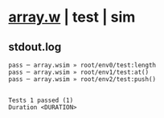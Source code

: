 # [array.w](../../../../../../examples/tests/sdk_tests/std/array.w) | test | sim

## stdout.log
```log
pass ─ array.wsim » root/env0/test:length
pass ─ array.wsim » root/env1/test:at()  
pass ─ array.wsim » root/env2/test:push()
 
 
Tests 1 passed (1)
Duration <DURATION>
```

